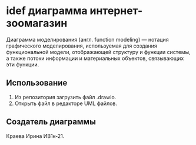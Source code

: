 # idef диаграмма интернет-зоомагазин
Диаграмма моделирования (англ. function modeling) — нотация графического моделирования, используемая для создания функциональной модели, отображающей структуру и функции системы, а также потоки информации и материальных объектов, связывающих эти функции.
## Использование
1. Из репозитория загрузить файл .drawio.
2. Открыть файл в редакторе UML файлов.
## Создатель диаграммы
Краева Ирина ИВ1к-21.
